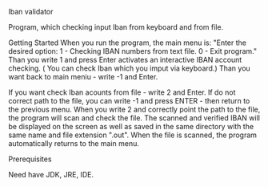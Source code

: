 Iban validator

Program, which checking input Iban from keyboard and from file.

Getting Started
When you run the program, the main menu is: "Enter the desired option: 1 - Checking IBAN numbers from text file. 0 - Exit program." Than you write 1 and press Enter activates an interactive IBAN account checking. ( You can check Iban which you imput via keyboard.) Than you want back to main meniu - write -1 and Enter.

If you want check Iban acounts from file - write 2 and Enter. If do not correct path to the file, you can write -1 and press ENTER - then return to the previous menu. When you write 2 and correctly point the path to the file, the program will scan and check the file. The scanned and verified IBAN will be displayed on the screen as well as saved in the same directory with the same name and file extension ".out". When the file is scanned, the program automatically returns to the main menu.


Prerequisites

Need have JDK, JRE, IDE.
